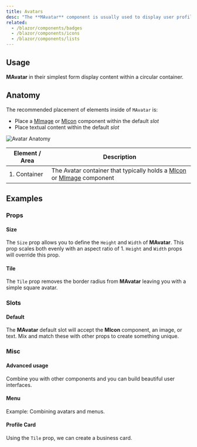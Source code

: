 ```yaml
---
title: Avatars
desc: "The **MAvatar** component is usually used to display user profile pictures. This component allows you to dynamically add and set the border radius of response images, icons and text. The `tile` variable can be used to display an avatar with no border radius."
related:
  - /blazor/components/badges
  - /blazor/components/icons
  - /blazor/components/lists
---
```


## Usage

**MAvatar** in their simplest form display content within a circular container.

<avatars-usage></avatars-usage>

## Anatomy

The recommended placement of elements inside of `MAvatar` is:

* Place a [MImage](blazor/components/images/) or [MIcon](blazor/components/images/) component within the default *slot*
* Place textual content within the default *slot*

![Avatar Anatomy](http://cdn.masastack.com/stack/doc/masablazor/anatomy/avatar-anatomy.png)

| Element / Area | Description |
| - | - |
| 1. Container | The Avatar container that typically holds a [MIcon](blazor/components/icons/) or [MImage](blazor/components/images/) component |

## Examples

### Props

#### Size

The `Size` prop allows you to define the `Height` and `Width` of **MAvatar**. This prop scales both evenly with an aspect ratio of 1. `Height` and `Width` props will override this prop.

<masa-example file="Examples.components.avatars.Size"></masa-example>

#### Tile

The `Tile` prop removes the border radius from **MAvatar** leaving you with a simple square avatar.

<masa-example file="Examples.components.avatars.Tile"></masa-example>

### Slots

#### Default

The **MAvatar** default slot will accept the **MIcon** component, an image, or text. Mix and match these with other props to create something unique.

<masa-example file="Examples.components.avatars.Default"></masa-example>

### Misc

#### Advanced usage

Combine you with other components and you can build beautiful user interfaces.

<masa-example file="Examples.components.avatars.Other"></masa-example>

#### Menu

Example: Combining avatars and menus.

<masa-example file="Examples.components.avatars.Menu"></masa-example>

#### Profile Card

Using the `Tile` prop, we can create a business card.

<masa-example file="Examples.components.avatars.BusinessCard"></masa-example>




